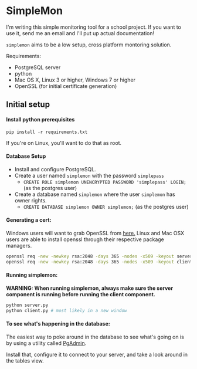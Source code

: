 # SimpleMon

I'm writing this simple monitoring tool for a school project. If you want to use it, send me an email and I'll put up actual documentation!

`simplemon` aims to be a low setup, cross platform montoring solution.

Requirements:
 - PostgreSQL server
 - python
 - Mac OS X, Linux 3 or higher, Windows 7 or higher
 - OpenSSL (for initial certificate generation)

## Initial setup

#### Install python prerequisites
`pip install -r requirements.txt`

If you're on Linux, you'll want to do that as root.

#### Database Setup
- Install and configure PostgreSQL.
- Create a user named `simplemon` with the password `simplepass`
    + `CREATE ROLE simplemon UNENCRYPTED PASSWORD 'simplepass' LOGIN;` (as the postgres user)
- Create a database named `simplemon` where the user `simplemon` has owner rights.
    + `CREATE DATABASE simplemon OWNER simplemon;` (as the postgres user)



#### Generating a cert:
Windows users will want to grab OpenSSL from [here.](https://indy.fulgan.com/SSL/openssl-1.0.2k-x64_86-win64.zip)
Linux and Mac OSX users are able to install openssl through their respective package managers.
```bash
openssl req -new -newkey rsa:2048 -days 365 -nodes -x509 -keyout server.key -out server.crt
openssl req -new -newkey rsa:2048 -days 365 -nodes -x509 -keyout client.key -out client.crt
```

#### Running simplemon:
**WARNING: When running simplemon, always make sure the server component is running before running the client component.**

```bash
python server.py
python client.py # most likely in a new window
```

#### To see what's happening in the database:

The easiest way to poke around in the database to see what's going on is by using a utility called [PgAdmin](https://www.pgadmin.org/).

Install that, configure it to connect to your server, and take a look around in the tables view.
